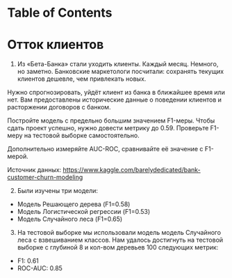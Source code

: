 <h1>Table of Contents<span class="tocSkip"></span></h1>
<div class="toc"><ul class="toc-item"></ul></div>

# Отток клиентов

1) Из «Бета-Банка» стали уходить клиенты. Каждый месяц. Немного, но заметно. Банковские маркетологи посчитали: сохранять текущих клиентов дешевле, чем привлекать новых.

Нужно спрогнозировать, уйдёт клиент из банка в ближайшее время или нет. Вам предоставлены исторические данные о поведении клиентов и расторжении договоров с банком.

Постройте модель с предельно большим значением F1-меры. Чтобы сдать проект успешно, нужно довести метрику до 0.59. Проверьте F1-меру на тестовой выборке самостоятельно.

Дополнительно измеряйте AUC-ROC, сравнивайте её значение с F1-мерой.

Источник данных: https://www.kaggle.com/barelydedicated/bank-customer-churn-modeling

2) Были изучены  три модели:
 * Модель Решающего дерева (F1=0.58)
 *  Модель Логистической регрессии (F1=0.53)
 * Модель Случайного леса (F1=0.65)

3) На тестовой выборке мы использовали модель модель Случайного леса с взвешиванием классов. Нам удалось достигнуть на тестовой выборке с глубиной 8 и кол-вом деревьев 100 следующих метрик:
 * F1: 0.61
 * ROC-AUC: 0.85


```python

```
